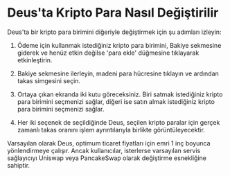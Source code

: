 # Deus'ta Kripto Para Nasıl Değiştirilir

Deus'ta bir kripto para birimini diğeriyle değiştirmek için şu adımları izleyin:

1. Ödeme için kullanmak istediğiniz kripto para birimini, Bakiye sekmesine giderek ve henüz etkin değilse 'para ekle' düğmesine tıklayarak etkinleştirin.

2. Bakiye sekmesine ilerleyin, madeni para hücresine tıklayın ve ardından takas simgesini seçin.

3. Ortaya çıkan ekranda iki kutu göreceksiniz. Biri satmak istediğiniz kripto para birimini seçmenizi sağlar, diğeri ise satın almak istediğiniz kripto para birimini seçmenizi sağlar.

4. Her iki seçenek de seçildiğinde Deus, seçilen kripto paralar için gerçek zamanlı takas oranını işlem ayrıntılarıyla birlikte görüntüleyecektir.

Varsayılan olarak Deus, optimum ticaret fiyatları için emri 1 inç boyunca yönlendirmeye çalışır. Ancak kullanıcılar, isterlerse varsayılan servis sağlayıcıyı Uniswap veya PancakeSwap olarak değiştirme esnekliğine sahiptir.